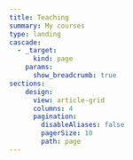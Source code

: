 ```yaml
---
title: Teaching
summary: My courses
type: landing
cascade:
  - _target:
      kind: page
    params:
      show_breadcrumb: true
sections:
    design:
      view: article-grid
      columns: 4
      pagination:
        disableAliases: false
        pagerSize: 10
        path: page
---
```

